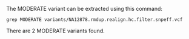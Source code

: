 The MODERATE variant can be extracted using this command:

```
grep MODERATE variants/NA12878.rmdup.realign.hc.filter.snpeff.vcf
```


There are 2 MODERATE variants found.


